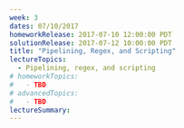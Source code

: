 ```yaml
---
week: 3
dates: 07/10/2017
homeworkRelease: 2017-07-10 12:00:00 PDT
solutionRelease: 2017-07-12 10:00:00 PDT
title: "Pipelining, Regex, and Scripting"
lectureTopics:
  - Pipelining, regex, and scripting
# homeworkTopics:
#   - TBD
# advancedTopics:
#   - TBD
lectureSummary:
---
```


